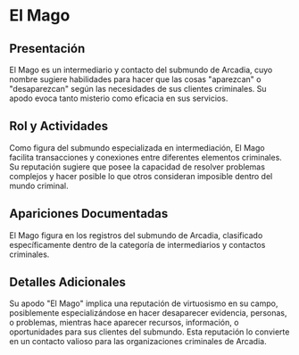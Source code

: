# El Mago

## Presentación
El Mago es un intermediario y contacto del submundo de Arcadia, cuyo nombre sugiere habilidades para hacer que las cosas "aparezcan" o "desaparezcan" según las necesidades de sus clientes criminales. Su apodo evoca tanto misterio como eficacia en sus servicios.

## Rol y Actividades
Como figura del submundo especializada en intermediación, El Mago facilita transacciones y conexiones entre diferentes elementos criminales. Su reputación sugiere que posee la capacidad de resolver problemas complejos y hacer posible lo que otros consideran imposible dentro del mundo criminal.

## Apariciones Documentadas
El Mago figura en los registros del submundo de Arcadia, clasificado específicamente dentro de la categoría de intermediarios y contactos criminales.

## Detalles Adicionales
Su apodo "El Mago" implica una reputación de virtuosismo en su campo, posiblemente especializándose en hacer desaparecer evidencia, personas, o problemas, mientras hace aparecer recursos, información, o oportunidades para sus clientes del submundo. Esta reputación lo convierte en un contacto valioso para las organizaciones criminales de Arcadia.